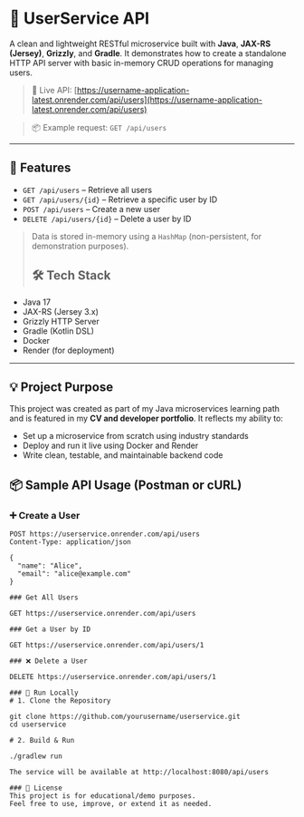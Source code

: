 # 👤 UserService API

A clean and lightweight RESTful microservice built with **Java**, **JAX-RS (Jersey)**, **Grizzly**, and **Gradle**. It demonstrates how to create a standalone HTTP API server with basic in-memory CRUD operations for managing users.

> 🧪 Live API: [https://username-application-latest.onrender.com/api/users](https://username-application-latest.onrender.com/api/users)
  
> 📦 Example request: `GET /api/users`

---

## 🚀 Features

- `GET /api/users` – Retrieve all users
- `GET /api/users/{id}` – Retrieve a specific user by ID
- `POST /api/users` – Create a new user
- `DELETE /api/users/{id}` – Delete a user by ID

> Data is stored in-memory using a `HashMap` (non-persistent, for demonstration purposes).
>
> ## 🛠️ Tech Stack

- Java 17
- JAX-RS (Jersey 3.x)
- Grizzly HTTP Server
- Gradle (Kotlin DSL)
- Docker
- Render (for deployment)

---

## 💡 Project Purpose

This project was created as part of my Java microservices learning path and is featured in my **CV and developer portfolio**. It reflects my ability to:
- Set up a microservice from scratch using industry standards
- Deploy and run it live using Docker and Render
- Write clean, testable, and maintainable backend code


## 📦 Sample API Usage (Postman or cURL)

### ➕ Create a User

```http
POST https://userservice.onrender.com/api/users
Content-Type: application/json

{
  "name": "Alice",
  "email": "alice@example.com"
}

### Get All Users

GET https://userservice.onrender.com/api/users

### Get a User by ID

GET https://userservice.onrender.com/api/users/1

### ❌ Delete a User

DELETE https://userservice.onrender.com/api/users/1

### 🧪 Run Locally
# 1. Clone the Repository

git clone https://github.com/yourusername/userservice.git
cd userservice

# 2. Build & Run

./gradlew run

The service will be available at http://localhost:8080/api/users

### 📄 License
This project is for educational/demo purposes.
Feel free to use, improve, or extend it as needed.
